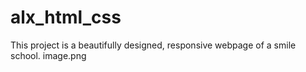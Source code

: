 # alx_html_css
This project is a beautifully designed, responsive webpage of a smile school.
image.png